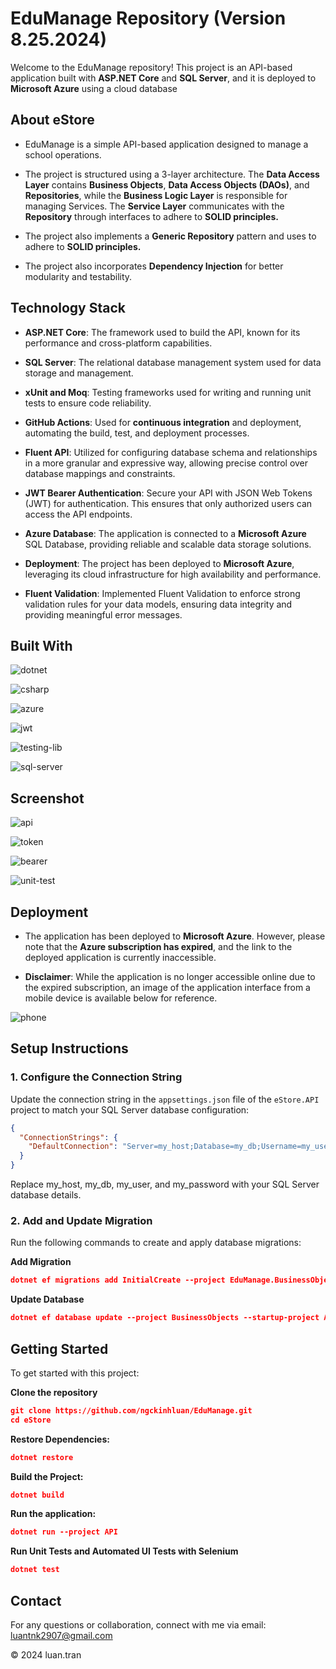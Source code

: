 # EduManage Repository (Version 8.25.2024)

Welcome to the EduManage repository! This project is an API-based application built with **ASP.NET Core** and **SQL Server**, and it is deployed to **Microsoft Azure** using a cloud database

## About eStore

- EduManage is a simple API-based application designed to manage a school operations.

- The project is structured using a 3-layer architecture. The **Data Access Layer** contains **Business Objects**, **Data Access Objects (DAOs)**, and **Repositories**, while the **Business Logic Layer** is responsible for managing Services. The **Service Layer** communicates with the **Repository** through interfaces to adhere to **SOLID principles.**

-  The project also implements a **Generic Repository** pattern and uses  to adhere to **SOLID principles.**

- The project also incorporates **Dependency Injection** for better modularity and testability.


## Technology Stack

- **ASP.NET Core**: The framework used to build the API, known for its performance and cross-platform capabilities.
- **SQL Server**: The relational database management system used for data storage and management.
- **xUnit and Moq**: Testing frameworks used for writing and running unit tests to ensure code reliability.
- **GitHub Actions**: Used for **continuous integration** and deployment, automating the build, test, and deployment processes.
- **Fluent API**: Utilized for configuring database schema and relationships in a more granular and expressive way, allowing precise control over database mappings and constraints.

- **JWT Bearer Authentication**: Secure your API with JSON Web Tokens (JWT) for authentication. This ensures that only authorized users can access the API endpoints.

- **Azure Database**: The application is connected to a **Microsoft Azure** SQL Database, providing reliable and scalable data storage solutions.

- **Deployment**: The project has been deployed to **Microsoft Azure**, leveraging its cloud infrastructure for high availability and performance.

- **Fluent Validation**: Implemented Fluent Validation to enforce strong validation rules for your data models, ensuring data integrity and providing meaningful error messages.

## Built With
![dotnet]

![csharp]

![azure]

![jwt]

![testing-lib]

![sql-server]


## Screenshot
![api]

![token]

![bearer](./Screenshots/bearer.png)

![unit-test](./Screenshots/unit-test.png)

## Deployment
- The application has been deployed to **Microsoft Azure**. However, please note that the **Azure subscription has expired**, and the link to the deployed application is currently inaccessible.

- **Disclaimer**: While the application is no longer accessible online due to the expired subscription, an image of the application interface from a mobile device is available below for reference.

![phone](./Screenshots/phone2.png)

## Setup Instructions

### 1. Configure the Connection String

Update the connection string in the `appsettings.json` file of the `eStore.API` project to match your SQL Server database configuration:

```json
{
  "ConnectionStrings": {
    "DefaultConnection": "Server=my_host;Database=my_db;Username=my_user;Password=my_password"
  }
}
```
Replace my_host, my_db, my_user, and my_password with your SQL Server database details.

### 2. Add and Update Migration
Run the following commands to create and apply database migrations:

**Add Migration**
```json
dotnet ef migrations add InitialCreate --project EduManage.BusinessObjects --startup-project API
```

**Update Database**
```json
dotnet ef database update --project BusinessObjects --startup-project API
```


## Getting Started
To get started with this project:

**Clone the repository**

```json
git clone https://github.com/ngckinhluan/EduManage.git
cd eStore
```
**Restore Dependencies:**
```json
dotnet restore
```
**Build the Project:**
```json
dotnet build
```

**Run the application:**
```json
dotnet run --project API
```

**Run Unit Tests and Automated UI Tests with Selenium**
```json
dotnet test
```

## Contact

For any questions or collaboration, connect with me via email: luantnk2907@gmail.com

© 2024 luan.tran



[dotnet]:https://img.shields.io/badge/.NET-5C2D91?style=for-the-badge&logo=.net&logoColor=white
[csharp]:https://img.shields.io/badge/C%23-239120?style=for-the-badge&logo=c-sharp&logoColor=white
[azure]:https://img.shields.io/badge/Microsoft_Azure-0089D6?style=for-the-badge&logo=microsoft-azure&logoColor=white
[jwt]:https://img.shields.io/badge/json%20web%20tokens-323330?style=for-the-badge&logo=json-web-tokens&logoColor=pink
[sql-server]:https://img.shields.io/badge/Microsoft_SQL_Server-CC2927?style=for-the-badge&logo=microsoft-sql-server&logoColor=white
[testing-lib]:https://img.shields.io/badge/testing%20library-323330?style=for-the-badge&logo=testing-library&logoColor=red

[api]:./Screenshots/edu-manage.png
[token]:./Screenshots/token.png
[bearer]:/Screenshots/bearer.png









